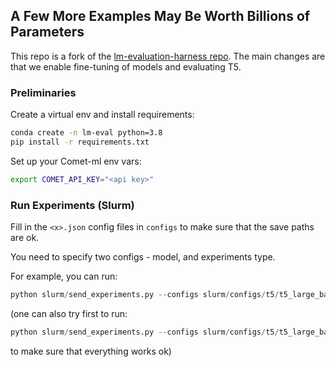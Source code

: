 
## A Few More Examples May Be Worth Billions of Parameters

This repo is a fork of the [lm-evaluation-harness repo](https://github.com/EleutherAI/lm-evaluation-harness).
The main changes are that we enable fine-tuning of models and evaluating T5.

### Preliminaries 

Create a virtual env and install requirements:
```bash
conda create -n lm-eval python=3.8
pip install -r requirements.txt
```

Set up your Comet-ml env vars:
```bash
export COMET_API_KEY="<api key>"
```

### Run Experiments (Slurm)

Fill in the `<x>.json` config files in `configs` to make sure that the save paths are ok.

You need to specify two configs - model, and experiments type.

For example, you can run:
```python
python slurm/send_experiments.py --configs slurm/configs/t5/t5_large_basic.json slurm/configs/experiments_fine_tune.json
```

(one can also try first to run:
```python
python slurm/send_experiments.py --configs slurm/configs/t5/t5_large_basic.json slurm/configs/test_slurm_fine_tune.json
```
to make sure that everything works ok)
